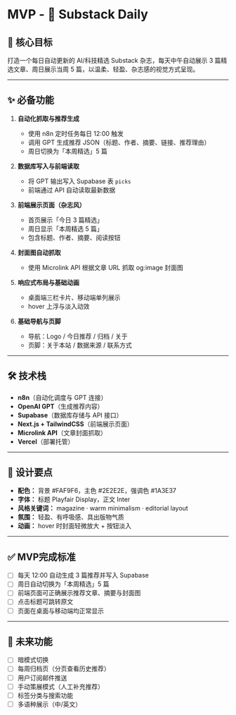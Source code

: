 # MVP - 📰 Substack Daily

## 🎯 核心目标
打造一个每日自动更新的 AI/科技精选 Substack 杂志，每天中午自动展示 3 篇精选文章、周日展示当周 5 篇，以温柔、轻盈、杂志感的视觉方式呈现。

---

## ✨ 必备功能
1. **自动化抓取与推荐生成**  
   - 使用 n8n 定时任务每日 12:00 触发  
   - 调用 GPT 生成推荐 JSON（标题、作者、摘要、链接、推荐理由）  
   - 周日切换为「本周精选」5 篇  

2. **数据库写入与前端读取**  
   - 将 GPT 输出写入 Supabase 表 `picks`  
   - 前端通过 API 自动读取最新数据  

3. **前端展示页面（杂志风）**  
   - 首页展示「今日 3 篇精选」  
   - 周日显示「本周精选 5 篇」  
   - 包含标题、作者、摘要、阅读按钮  

4. **封面图自动抓取**  
   - 使用 Microlink API 根据文章 URL 抓取 og:image 封面图  

5. **响应式布局与基础动画**  
   - 桌面端三栏卡片、移动端单列展示  
   - hover 上浮与淡入动效  

6. **基础导航与页脚**  
   - 导航：Logo / 今日推荐 / 归档 / 关于  
   - 页脚：关于本站 / 数据来源 / 联系方式  

---

## 🛠 技术栈
- **n8n**（自动化调度与 GPT 连接）  
- **OpenAI GPT**（生成推荐内容）  
- **Supabase**（数据库存储与 API 接口）  
- **Next.js + TailwindCSS**（前端展示页面）  
- **Microlink API**（文章封面抓取）  
- **Vercel**（部署托管）

---

## 🎨 设计要点
- **配色：** 背景 #FAF9F6，主色 #2E2E2E，强调色 #1A3E37  
- **字体：** 标题 Playfair Display，正文 Inter  
- **风格关键词：** magazine · warm minimalism · editorial layout  
- **氛围：** 轻盈、有呼吸感、具出版物气质  
- **动画：** hover 时封面轻微放大 + 按钮淡入  

---

## ✅ MVP完成标准
- [ ] 每天 12:00 自动生成 3 篇推荐并写入 Supabase  
- [ ] 周日自动切换为「本周精选」5 篇  
- [ ] 前端页面可正确展示推荐文章、摘要与封面图  
- [ ] 点击标题可跳转原文  
- [ ] 页面在桌面与移动端均正常显示  

---

## 🚀 未来功能
- [ ] 暗模式切换  
- [ ] 每周归档页（分页查看历史推荐）  
- [ ] 用户订阅邮件推送  
- [ ] 手动策展模式（人工补充推荐）  
- [ ] 标签分类与搜索功能  
- [ ] 多语种展示（中/英文）  
